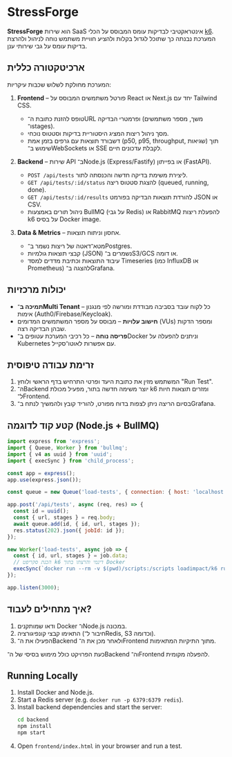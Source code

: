 # StressForge

**StressForge** הוא שירות SaaS אינטראקטיבי לבדיקות עומס המבוסס על הכלי [k6](https://k6.io/). המערכת נבנתה כך שתוכל לגדול בקלות ולהציע חוויית משתמש נוחה לניהול ולהרצת בדיקות עומס על גבי שירותי ענן.

## ארכיטקטורה כללית

המערכת מחולקת לשלוש שכבות עיקריות:

1. **Frontend** – פורטל משתמשים המבוסס על React או Next.js יחד עם Tailwind CSS.
   - טופס להזנת כתובת ה־URL ופרמטרי הבדיקה (משך, מספר משתמשים ו־stages).
   - מסך ניהול ריצות המציג היסטוריית בדיקות וסטטוס נוכחי.
   - דשבורד תוצאות עם גרפים בזמן אמת (p50, p95, throughput, שגיאות) תוך שימוש ב־WebSockets או SSE לקבלת עדכונים חיים.

2. **Backend** – שירות API ב־Node.js (Express/Fastify) או בפייתון (FastAPI).
   - `POST /api/tests` ליצירת משימת בדיקה חדשה והכנסתה לתור.
   - `GET /api/tests/:id/status` להצגת סטטוס ריצה (queued, running, done).
   - `GET /api/tests/:id/results` להורדת תוצאות הבדיקה בפורמט JSON או CSV.
   - ניהול תורים באמצעות BullMQ (על גבי Redis) או RabbitMQ להפעלת ריצות k6 על בסיס Docker image.

3. **Data & Metrics** – אחסון וניתוח תוצאות.
   - מטא־דאטה של ריצות נשמר ב־Postgres.
   - קבצי תוצאות גולמיות (JSON) נשמרים ב־S3/GCS או דומה.
   - עיבוד התוצאות וכתיבת מדדים למסד Timeseries (כמו InfluxDB או Prometheus) להצגה ב־Grafana.

## יכולות מרכזיות

- **תמיכה ב־Multi Tenant** – כל לקוח עובד בסביבה מבודדת ומורשה לפי מנגנון אימות (Auth0/Firebase/Keycloak).
- **חישוב עלויות** – מבוסס על מספר המשתמשים המדומים (VUs) ומספר הדקות שבהן הבדיקה רצה.
- **פריסה נוחה** – כל רכיבי המערכת עטופים ב־Docker וניתנים להפעלה על Kubernetes עם אפשרות לאוטו־סקייל.

## זרימת עבודה טיפוסית

1. המשתמש מזין את כתובת היעד ופרטי התרחיש בדף הראשי ולוחץ "Run Test".
2. ה־Backend יוצר משימה חדשה בתור, מפעיל מכולת k6 ומזרים תוצאות חיות ל־Frontend.
3. בסיום הריצה ניתן לצפות בדוח מפורט, להוריד קובץ ולהמשיך לנתח ב־Grafana.

## קטע קוד לדוגמה (Node.js + BullMQ)

```javascript
import express from 'express';
import { Queue, Worker } from 'bullmq';
import { v4 as uuid } from 'uuid';
import { execSync } from 'child_process';

const app = express();
app.use(express.json());

const queue = new Queue('load-tests', { connection: { host: 'localhost' } });

app.post('/api/tests', async (req, res) => {
  const id = uuid();
  const { url, stages } = req.body;
  await queue.add(id, { id, url, stages });
  res.status(202).json({ jobId: id });
});

new Worker('load-tests', async job => {
  const { id, url, stages } = job.data;
  // הכנת סקריפט k6 דינמי והרצתו בתוך Docker
  execSync(`docker run --rm -v $(pwd)/scripts:/scripts loadimpact/k6 run /scripts/${id}.js --out json=/results/${id}.json`);
});

app.listen(3000);
```

## איך מתחילים לעבוד?

1. ודאו שמותקנים Docker ו־Node.js במכונה.
2. התאימו קבצי קונפיגורציה (חיבור ל־Redis, S3 וכדומה).
3. הפעילו את ה־Backend ולאחר מכן את ה־Frontend מתוך התיקיות המתאימות.

כעת הפרויקט כולל מימוש בסיסי של ה־Backend וה־Frontend להפעלה מקומית.

## Running Locally

1. Install Docker and Node.js.
2. Start a Redis server (e.g. `docker run -p 6379:6379 redis`).
3. Install backend dependencies and start the server:
   ```bash
   cd backend
   npm install
   npm start
   ```
4. Open `frontend/index.html` in your browser and run a test.
